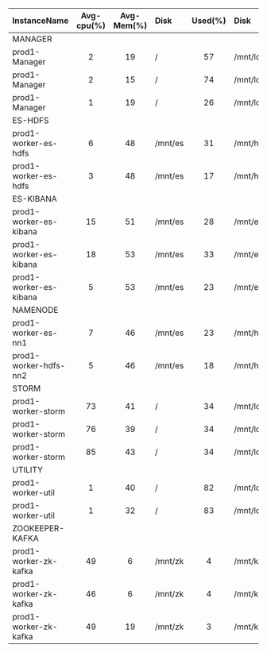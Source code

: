 | InstanceName           |  Avg-cpu(%)  |  Avg-Mem(%)  | Disk    |  Used(%)  | Disk          |  Used(%)  |
|:-----------------------|:------------:|:------------:|:--------|:---------:|:--------------|:---------:|
| MANAGER                |              |              |         |           |               |           |
| prod1-Manager          |      2       |      19      | /       |    57     | /mnt/local    |     0     |
| prod1-Manager          |      2       |      15      | /       |    74     | /mnt/local    |     0     |
| prod1-Manager          |      1       |      19      | /       |    26     | /mnt/local    |     0     |
| ES-HDFS                |              |              |         |           |               |           |
| prod1-worker-es-hdfs   |      6       |      48      | /mnt/es |    31     | /mnt/hdfs     |     1     |
| prod1-worker-es-hdfs   |      3       |      48      | /mnt/es |    17     | /mnt/hdfs     |     1     |
| ES-KIBANA              |              |              |         |           |               |           |
| prod1-worker-es-kibana |      15      |      51      | /mnt/es |    28     | /mnt/es_log   |    64     |
| prod1-worker-es-kibana |      18      |      53      | /mnt/es |    33     | /mnt/es_log   |    54     |
| prod1-worker-es-kibana |      5       |      53      | /mnt/es |    23     | /mnt/es_log   |    52     |
| NAMENODE               |              |              |         |           |               |           |
| prod1-worker-es-nn1    |      7       |      46      | /mnt/es |    23     | /mnt/hdfs_nn1 |     0     |
| prod1-worker-hdfs-nn2  |      5       |      46      | /mnt/es |    18     | /mnt/hdfs_nn2 |     0     |
| STORM                  |              |              |         |           |               |           |
| prod1-worker-storm     |      73      |      41      | /       |    34     | /mnt/local    |    15     |
| prod1-worker-storm     |      76      |      39      | /       |    34     | /mnt/local    |    17     |
| prod1-worker-storm     |      85      |      43      | /       |    34     | /mnt/local    |    20     |
| UTILITY                |              |              |         |           |               |           |
| prod1-worker-util      |      1       |      40      | /       |    82     | /mnt/local    |    14     |
| prod1-worker-util      |      1       |      32      | /       |    83     | /mnt/local    |    15     |
| ZOOKEEPER-KAFKA        |              |              |         |           |               |           |
| prod1-worker-zk-kafka  |      49      |      6       | /mnt/zk |     4     | /mnt/kafka    |     2     |
| prod1-worker-zk-kafka  |      46      |      6       | /mnt/zk |     4     | /mnt/kafka    |     2     |
| prod1-worker-zk-kafka  |      49      |      19      | /mnt/zk |     3     | /mnt/kafka    |     2     |
